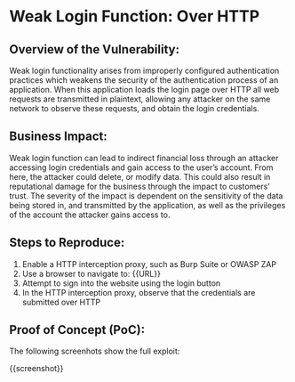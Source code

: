 # Weak Login Function: Over HTTP

## Overview of the Vulnerability:

Weak login functionality arises from improperly configured authentication practices which weakens the security of the authentication process of an application. When this application loads the login page over HTTP all web requests are transmitted in plaintext, allowing any attacker on the same network to observe these requests, and obtain the login credentials.

## Business Impact:

Weak login function can lead to indirect financial loss through an attacker accessing login credentials and gain access to the user’s account. From here, the attacker could delete, or modify data. This could also result in reputational damage for the business through the impact to customers’ trust. The severity of the impact is dependent on the sensitivity of the data being stored in, and transmitted by the application, as well as the privileges of the account the attacker gains access to.

## Steps to Reproduce:

1. Enable a HTTP interception proxy, such as Burp Suite or OWASP ZAP
1. Use a browser to navigate to: {{URL}}
1. Attempt to sign into the website using the login button
1. In the HTTP interception proxy, observe that the credentials are submitted over HTTP

## Proof of Concept (PoC):

The following screenhots show the full exploit:

{{screenshot}}
